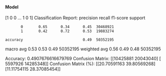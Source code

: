 #### Model
[1 0 0 ... 1 0 1]
Classification Report:
              precision    recall  f1-score   support

           0       0.65      0.34      0.45  30468921
           1       0.42      0.72      0.53  19883274

    accuracy                           0.49  50352195
   macro avg       0.53      0.53      0.49  50352195
weighted avg       0.56      0.49      0.48  50352195

Accuracy: 0.4907676616679769
Confusion Matrix:
[[10425881 20043040]
 [ 5597926 14285348]]
Confusion Matrix (%):
[[20.70591163 39.80569268]
 [11.11754115 28.37085454]]
